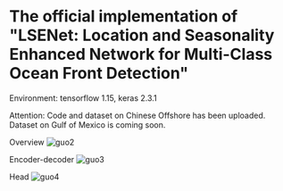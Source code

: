 # The official implementation of "LSENet: Location and Seasonality Enhanced Network for Multi-Class Ocean Front Detection"
Environment: tensorflow 1.15, keras 2.3.1

Attention:
Code and dataset on Chinese Offshore has been uploaded.
Dataset on Gulf of Mexico is coming soon.



Overview
![guo2](https://user-images.githubusercontent.com/55483751/143551767-2e60b8d5-b349-494c-9f38-44fd8043621c.png)

Encoder-decoder
![guo3](https://user-images.githubusercontent.com/55483751/143551778-ade29ad6-aadc-4982-8d51-750d690c77a5.png)

Head
![guo4](https://user-images.githubusercontent.com/55483751/143551784-0413b1b0-610d-49ce-9a5b-894e6666db52.png)
